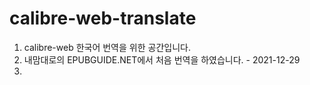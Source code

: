 # calibre-web-translate

1. calibre-web 한국어 번역을 위한 공간입니다.
2. 내맘대로의 EPUBGUIDE.NET에서 처음 번역을 하였습니다. - 2021-12-29
3. 
